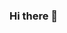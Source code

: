 ### Hi there 👋

<!--
**dambrudharmahanty/dambrudharmahanty** is a ✨ _special_ ✨ repository because its `README.md` (this file) appears on your GitHub profile.

Here are some ideas to get you started:
- 👋 Hi, I’m Dambrudhar Mahanty / @dambrudharmahanty
- 🔭 I’m currently working as a Functional Analyst @Deutsche Boerse
- 🌱 I’m currently exploring Machine Learning and Deep Learning
- 👯 I’m looking to collaborate on ML & DL projects/competitions/discussions
- 📫 How to reach me: dambrudhar.mahanty@gmail.com
- 👔 My profiles:
  Linkedin.
  https://www.linkedin.com/in/dambrudhar-mahanty-a9298119/
-->
